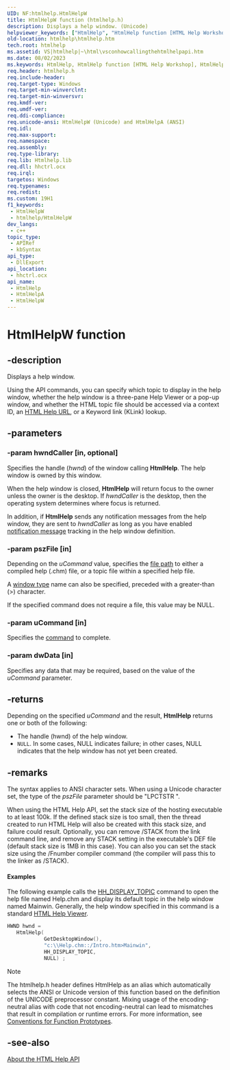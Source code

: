 ```yaml
---
UID: NF:htmlhelp.HtmlHelpW
title: HtmlHelpW function (htmlhelp.h)
description: Displays a help window. (Unicode)
helpviewer_keywords: ["HtmlHelp", "HtmlHelp function [HTML Help Workshop]", "HtmlHelpW", "htmlhelp.htmlhelp", "htmlhelp/HtmlHelp", "htmlhelp/HtmlHelpW"]
old-location: htmlhelp\htmlhelp.htm
tech.root: htmlhelp
ms.assetid: VS|htmlhelp|~\html\vsconhowcallingthehtmlhelpapi.htm
ms.date: 08/02/2023
ms.keywords: HtmlHelp, HtmlHelp function [HTML Help Workshop], HtmlHelpA, HtmlHelpW, htmlhelp.htmlhelp, htmlhelp/HtmlHelp, htmlhelp/HtmlHelpA, htmlhelp/HtmlHelpW
req.header: htmlhelp.h
req.include-header: 
req.target-type: Windows
req.target-min-winverclnt: 
req.target-min-winversvr: 
req.kmdf-ver: 
req.umdf-ver: 
req.ddi-compliance: 
req.unicode-ansi: HtmlHelpW (Unicode) and HtmlHelpA (ANSI)
req.idl: 
req.max-support: 
req.namespace: 
req.assembly: 
req.type-library: 
req.lib: Htmlhelp.lib
req.dll: hhctrl.ocx
req.irql: 
targetos: Windows
req.typenames: 
req.redist: 
ms.custom: 19H1
f1_keywords:
 - HtmlHelpW
 - htmlhelp/HtmlHelpW
dev_langs:
 - c++
topic_type:
 - APIRef
 - kbSyntax
api_type:
 - DllExport
api_location:
 - hhctrl.ocx
api_name:
 - HtmlHelp
 - HtmlHelpA
 - HtmlHelpW
---
```


# HtmlHelpW function

## -description

Displays a help window.

Using the API commands, you can specify which topic to display in the help window, whether the help window is a three-pane Help Viewer or a pop-up window, and whether the HTML topic file should be accessed via a context ID, an [HTML Help URL](/previous-versions/windows/desktop/htmlhelp/about-html-help-urls), or a Keyword link (KLink) lookup.

## -parameters

### -param hwndCaller [in, optional]

Specifies the handle (*hwnd*) of the window calling **HtmlHelp**. The help window is owned by this window.

When the help window is closed, **HtmlHelp** will return focus to the owner unless the owner is the desktop. If *hwndCaller* is the desktop, then the operating system determines where focus is returned.

In addition, if **HtmlHelp** sends any notification messages from the help window, they are sent to *hwndCaller* as long as you have enabled [notification message](/previous-versions/windows/desktop/htmlhelp/about-notification-messages) tracking in the help window definition.

### -param pszFile [in]

Depending on the *uCommand* value, specifies the [file path](/previous-versions/windows/desktop/htmlhelp/about-html-help-urls) to either a compiled help (.chm) file, or a topic file within a specified help file.

A [window type](/previous-versions/windows/desktop/legacy/ms644703(v=vs.85)) name can also be specified, preceded with a greater-than (&gt;) character.

If the specified command does not require a file, this value may be NULL.

### -param uCommand [in]

Specifies the [command](/previous-versions/windows/desktop/htmlhelp/about-commands) to complete.

### -param dwData [in]

Specifies any data that may be required, based on the value of the *uCommand* parameter.

## -returns

Depending on the specified *uCommand* and the result, **HtmlHelp** returns one or both of the following:

- The handle (hwnd) of the help window.
- `NULL`. In some cases, NULL indicates failure; in other cases, NULL indicates that the help window has not yet been created.

## -remarks

The  syntax applies to ANSI character sets.  When using a Unicode character set, the type of the *pszFile* parameter should be "LPCTSTR  ".

When using the HTML Help API, set the stack size of the hosting executable to at least 100k. If the defined stack size is too small, then the thread created to run HTML Help will also be created with this stack size, and failure could result. Optionally, you can remove /STACK from the link command line, and remove any STACK setting in the executable's DEF file (default stack size is 1MB in this case). You can also you can set the stack size using the /Fnumber compiler command (the compiler will pass this to the linker as /STACK).

#### Examples

The following example calls the [HH_DISPLAY_TOPIC](/previous-versions/windows/desktop/htmlhelp/hh-display-topic-command) command to open the help file named Help.chm and display its default topic in the help window named Mainwin. Generally, the help window specified in this command is a standard [HTML Help Viewer](/previous-versions/windows/desktop/htmlhelp/about-the-html-help-viewer).

```cpp
HWND hwnd =
   HtmlHelp(
            GetDesktopWindow(),
            "c:\\Help.chm::/Intro.htm>Mainwin",
            HH_DISPLAY_TOPIC,
            NULL) ;
```

> [!NOTE]
> The htmlhelp.h header defines HtmlHelp as an alias which automatically selects the ANSI or Unicode version of this function based on the definition of the UNICODE preprocessor constant. Mixing usage of the encoding-neutral alias with code that not encoding-neutral can lead to mismatches that result in compilation or runtime errors. For more information, see [Conventions for Function Prototypes](/windows/win32/intl/conventions-for-function-prototypes).

## -see-also

[About the HTML Help API](/previous-versions/windows/desktop/htmlhelp/html-help-api-overview)
